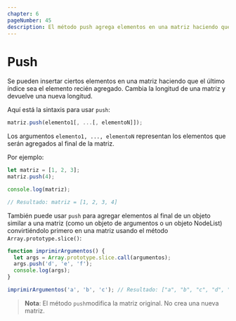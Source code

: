 ```yaml
---
chapter: 6
pageNumber: 45 
description: El método push agrega elementos en una matriz haciendo que el último índice sea el elemento recién agregado. Este método cambia la longitud de la matriz y devuelve una nueva longitud. 
---
```

# Push

Se pueden insertar ciertos elementos en una matriz haciendo que el último índice sea el elemento recién agregado. Cambia la longitud de una matriz y devuelve una nueva longitud.

Aquí está la sintaxis para usar `push`:

```javascript
matriz.push(elemento1[, ...[, elementoN]]);
```

Los argumentos  `elemento1, ..., elementoN` representan los elementos que serán agregados al final de la matriz.

Por ejemplo:

```javascript
let matriz = [1, 2, 3]; 
matriz.push(4); 

console.log(matriz); 

// Resultado: matriz = [1, 2, 3, 4]
```

También puede usar `push` para agregar elementos al final de un objeto similar a una matriz (como un objeto de argumentos o un objeto NodeList) convirtiéndolo primero en una matriz usando el método `Array.prototype.slice()`:

```javascript
function imprimirArgumentos() {
  let args = Array.prototype.slice.call(argumentos);
  args.push('d', 'e', 'f');
  console.log(args);
}

imprimirArgumentos('a', 'b', 'c'); // Resultado: ["a", "b", "c", "d", "e", "f"]
```

> **Nota**: El método `push`modifica la matriz original. No crea una nueva matriz.
